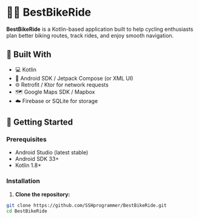 # 🚴‍♂️ BestBikeRide

**BestBikeRide** is a Kotlin-based application built to help cycling enthusiasts plan better biking routes, track rides, and enjoy smooth navigation.

## 📱 Built With

- 💻 Kotlin
- 🧱 Android SDK / Jetpack Compose (or XML UI)
- 🌐 Retrofit / Ktor for network requests
- 🗺️ Google Maps SDK / Mapbox
- ☁️ Firebase or SQLite for storage

## 🚀 Getting Started

### Prerequisites

- Android Studio (latest stable)
- Android SDK 33+
- Kotlin 1.8+

### Installation

1. **Clone the repository:**

```bash
git clone https://github.com/SSHprogrammer/BestBikeRide.git
cd BestBikeRide
